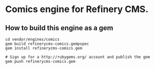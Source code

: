 # Comics engine for Refinery CMS.

## How to build this engine as a gem

    cd vendor/engines/comics
    gem build refinerycms-comics.gempspec
    gem install refinerycms-comics.gem
    
    # Sign up for a http://rubygems.org/ account and publish the gem
    gem push refinerycms-comics.gem